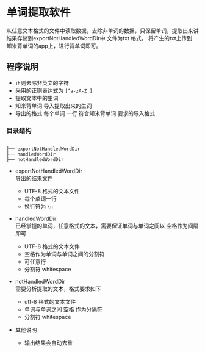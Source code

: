 # 单词提取软件
从任意文本格式的文件中读取数据，去除非单词的数据，只保留单词，提取出来讲结果存储到exportNotHandledWordDir中
文件为txt 格式。 将产生的txt上传到 知米背单词的app上，进行背单词即可。

## 程序说明
- 正则去除非英文的字符
- 采用的正则表达式为 `[^a-zA-Z ]`
- 提取文本中的生词
- 知米背单词 导入提取出来的生词
- 导出的格式 每个单词 一行 符合知米背单词 要求的导入格式
### 目录结构

```$

├── exportNotHandledWordDir
├── handledWordDir
├── notHandledWordDir

```
- exportNotHandledWordDir  
导出的结果文件  
    - UTF-8 格式的文本文件
    - 每个单词一行
    - 换行符为 `\n`
    
- handledWordDir  
已经掌握的单词，任意格式的文本，需要保证单词与单词之间以 空格作为间隔 即可
    - UTF-8 格式的文本文件
    - 空格作为单词与单词之间的分割符
    - 可任意行
    - 分割符 whitespace ` `
- notHandledWordDir  
需要分析提取的文本，格式要求如下
    - utf-8 格式的文本文件
    - 单词与单词之间 空格 作为分隔符
    - 分割符 whitespace ` `
    
- 其他说明
    - 输出结果会自动去重
    